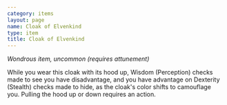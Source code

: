 ```yaml
---
category: items
layout: page
name: Cloak of Elvenkind
type: item
title: Cloak of Elvenkind 
---
```

_Wondrous item, uncommon (requires attunement)_ 

While you wear this cloak with its hood up, Wisdom (Perception) checks made to see you have disadvantage, and you have advantage on Dexterity (Stealth) checks made to hide, as the cloak's color shifts to camouflage you. Pulling the hood up or down requires an action. 